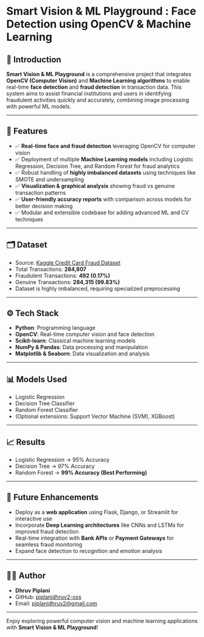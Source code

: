 # Smart Vision & ML Playground : Face Detection using OpenCV & Machine Learning

## 📖 Introduction

**Smart Vision & ML Playground** is a comprehensive project that integrates **OpenCV (Computer Vision)** and **Machine Learning algorithms** to enable real-time **face detection** and **fraud detection** in transaction data. This system aims to assist financial institutions and users in identifying fraudulent activities quickly and accurately, combining image processing with powerful ML models.

---

## 🚀 Features

- ✅ **Real-time face and fraud detection** leveraging OpenCV for computer vision  
- ✅ Deployment of multiple **Machine Learning models** including Logistic Regression, Decision Tree, and Random Forest for fraud analytics  
- ✅ Robust handling of **highly imbalanced datasets** using techniques like SMOTE and undersampling  
- ✅ **Visualization & graphical analysis** showing fraud vs genuine transaction patterns  
- ✅ **User-friendly accuracy reports** with comparison across models for better decision making  
- ✅ Modular and extensible codebase for adding advanced ML and CV techniques  

---

## 🗂️ Dataset

- Source: [Kaggle Credit Card Fraud Dataset](https://www.kaggle.com/mlg-ulb/creditcardfraud)  
- Total Transactions: **284,807**  
- Fraudulent Transactions: **492 (0.17%)**  
- Genuine Transactions: **284,315 (99.83%)**  
- Dataset is highly imbalanced, requiring specialized preprocessing  

---

## ⚙️ Tech Stack

- **Python**: Programming language  
- **OpenCV**: Real-time computer vision and face detection  
- **Scikit-learn**: Classical machine learning models  
- **NumPy & Pandas**: Data processing and manipulation  
- **Matplotlib & Seaborn**: Data visualization and analysis  

---

## 📊 Models Used

- Logistic Regression  
- Decision Tree Classifier  
- Random Forest Classifier  
- (Optional extensions: Support Vector Machine (SVM), XGBoost)

---

## 📈 Results

- Logistic Regression → 95% Accuracy  
- Decision Tree → 97% Accuracy  
- Random Forest → **99% Accuracy (Best Performing)**  

---

## 📌 Future Enhancements

- Deploy as a **web application** using Flask, Django, or Streamlit for interactive use  
- Incorporate **Deep Learning architectures** like CNNs and LSTMs for improved fraud detection  
- Real-time integration with **Bank APIs** or **Payment Gateways** for seamless fraud monitoring  
- Expand face detection to recognition and emotion analysis  

---

## 👨‍💻 Author

- **Dhruv Piplani**  
- GitHub: [piplanidhruv2-oss](https://github.com/piplanidhruv2-oss)  
- Email: [piplanidhruv2@gmail.com](mailto:piplanidhruv2@gmail.com)  

---

Enjoy exploring powerful computer vision and machine learning applications with **Smart Vision & ML Playground**!
